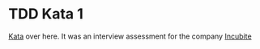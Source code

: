 # TDD Kata 1

[Kata](https://osherove.com/tdd-kata-1) over here. It was an interview assessment
for the company [Incubite](https://incubyte.co/)

